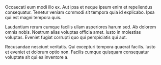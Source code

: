 Occaecati eum modi illo ex. Aut ipsa et neque ipsum enim et repellendus consequatur. Tenetur veniam commodi sit tempora quia id explicabo. Ipsa qui est magni tempora quis.
 Laudantium rerum cumque facilis ullam asperiores harum sed. Ab dolorem omnis nobis. Nostrum alias voluptas officia amet. Iusto in molestias voluptas. Eveniet fugiat corrupti quo qui perspiciatis qui aut.
 Recusandae nesciunt veritatis. Qui excepturi tempora quaerat facilis. Iusto et eveniet et dolorum optio non. Facilis cumque quisquam consequatur voluptate sit qui ea inventore a.